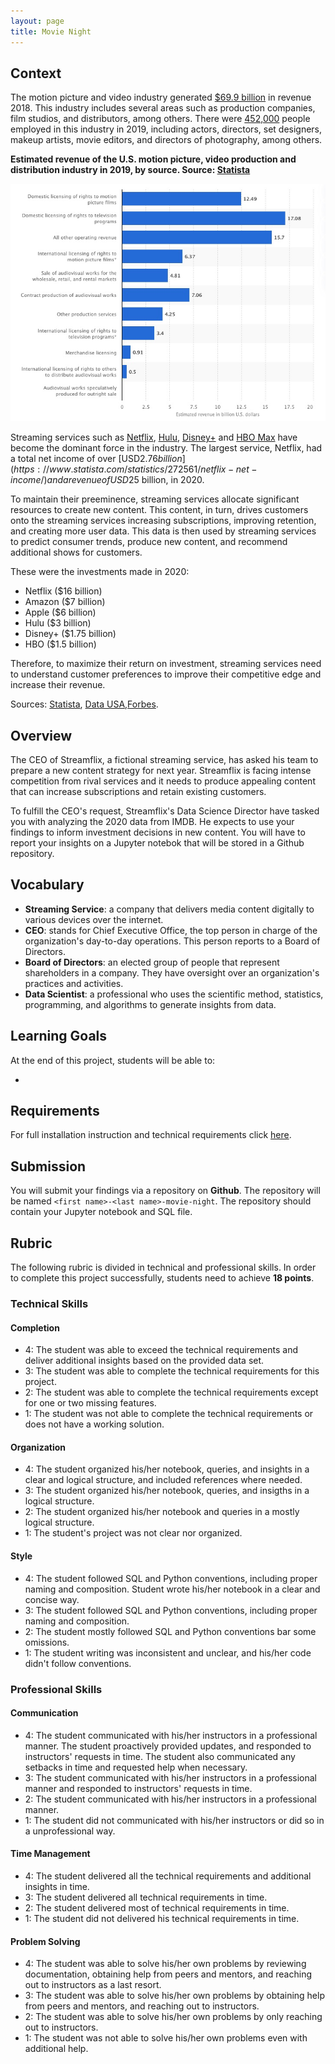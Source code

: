 ```yaml
---
layout: page
title: Movie Night
---
```


## Context
 
The motion picture and video industry generated [$69.9 billion](https://www.statista.com/statistics/185100/revenue-sources-of-us-motion-picture-and-video-industry-2009/) in revenue 2018. This industry includes several areas such as production companies, film studios, and distributors, among others. There were [452,000](https://datausa.io/profile/naics/motion-pictures-video-industries) people employed in this industry in 2019, including actors, directors, set designers, makeup artists, movie editors, and directors of photography, among others.

**Estimated revenue of the U.S. motion picture, video production and distribution industry in 2019, by source. Source: [Statista](https://www.statista.com/statistics/185100/revenue-sources-of-us-motion-picture-and-video-industry-2009/)**

![Graphic showing industry revenue by source](./assets/movie_industry_revenue.jpg)

Streaming services such as [Netflix](https://www.netflix.com), [Hulu](https://www.hulu.com), [Disney+](https://www.disneyplus.com) and [HBO Max](https://www.hbomax.com) have become the dominant force in the industry. The largest service, Netflix, had a total net income of over [USD$2.76 billion](https://www.statista.com/statistics/272561/netflix-net-income/) and a revenue of USD$25 billion, in 2020. 

To maintain their preeminence, streaming services allocate significant resources to create new content. This content, in turn, drives customers onto the streaming services increasing subscriptions, improving retention, and creating more user data. This data is then used by streaming services to predict consumer trends, produce new content, and recommend additional shows for customers.

These were the investments made in 2020:

* Netflix ($16 billion)
* Amazon ($7 billion)
* Apple ($6 billion)
* Hulu ($3 billion)
* Disney+ ($1.75 billion)
* HBO ($1.5 billion)

Therefore, to maximize their return on investment, streaming services need to understand customer preferences to improve their competitive edge and increase their revenue.

Sources: [Statista](https://www.statista.com/statistics/185100/revenue-sources-of-us-motion-picture-and-video-industry-2009/), [Data USA](https://datausa.io/profile/naics/motion-pictures-video-industries),[Forbes](https://www.forbes.com/sites/sergeiklebnikov/2020/05/22/streaming-wars-continue-heres-how-much-netflix-amazon-disney-and-their-rivals-are-spending-on-new-content/?sh=3faf0ee3623b).

## Overview

The CEO of Streamflix, a fictional streaming service, has asked his team to prepare a new content strategy for next year. Streamflix is facing intense competition from rival services and it needs to produce appealing content that can increase subscriptions and retain existing customers. 

To fulfill the CEO's request, Streamflix's Data Science Director have tasked you with analyzing the 2020 data from IMDB. He expects to use your findings to inform investment decisions in new content. You will have to report your insights on a Jupyter notebok that will be stored in a Github repository.

## Vocabulary

* **Streaming Service**: a company that delivers media content digitally to various devices over the internet.
* **CEO**: stands for Chief Executive Office, the top person in charge of the organization's day-to-day operations. This person reports to a Board of Directors.
* **Board of Directors**: an elected group of people that represent shareholders in a company. They have oversight over an organization's practices and activities.
* **Data Scientist**: a professional who uses the scientific method, statistics, programming, and algorithms to generate insights from data.

## Learning Goals

At the end of this project, students will be able to:

* 

## Requirements

For full installation instruction and technical requirements click [here](https://github.com/mihir787/turing_data_projects/tree/main/project_3_movie_night).

## Submission

You will submit your findings via a repository on **Github**. The repository will be named `<first name>-<last name>-movie-night`. The repository should contain your Jupyter notebook and SQL file.

## Rubric

The following rubric is divided in technical and professional skills. In order to complete this project successfully, students need to achieve **18 points**.

### Technical Skills

#### Completion

+ 4: The student was able to exceed the technical requirements and deliver additional insights based on the provided data set.
+ 3: The student was able to complete the technical requirements for this project.
+ 2: The student was able to complete the technical requirements except for one or two missing features.
+ 1: The student was not able to complete the technical requirements or does not have a working solution.

#### Organization

+ 4: The student organized his/her notebook, queries, and insights in a clear and logical structure, and included references where needed.
+ 3: The student organized his/her notebook, queries, and insigths in a logical structure.
+ 2: The student organized his/her notebook and queries in a mostly logical structure.
+ 1: The student's project was not clear nor organized.

#### Style

+ 4: The student followed SQL and Python conventions, including proper naming and composition. Student wrote his/her notebook in a clear and concise way.
+ 3: The student followed SQL and Python conventions, including proper naming and composition.
+ 2: The student mostly followed SQL and Python conventions bar some omissions.
+ 1: The student writing was inconsistent and unclear, and his/her code didn't follow conventions.

### Professional Skills

#### Communication

+ 4: The student communicated with his/her instructors in a professional manner. The student proactively provided updates, and responded to instructors' requests in time. The student also communicated any setbacks in time and requested help when necessary.
+ 3: The student communicated with his/her instructors in a professional manner and responded to instructors' requests in time.
+ 2: The student communicated with his/her instructors in a professional manner.
+ 1: The student did not communicated with his/her instructors or did so in a unprofessional way.

#### Time Management

+ 4: The student delivered all the technical requirements and additional insights in time.
+ 3: The student delivered all technical requirements in time.
+ 2: The student delivered most of technical requirements in time.
+ 1: The student did not delivered his technical requirements in time.

#### Problem Solving

+ 4: The student was able to solve his/her own problems by reviewing documentation, obtaining help from peers and mentors, and reaching out to instructors as a last resort.
+ 3: The student was able to solve his/her own problems by obtaining help from peers and mentors, and reaching out to instructors.
+ 2: The student was able to solve his/her own problems by only reaching out to instructors.
+ 1: The student was not able to solve his/her own problems even with additional help.